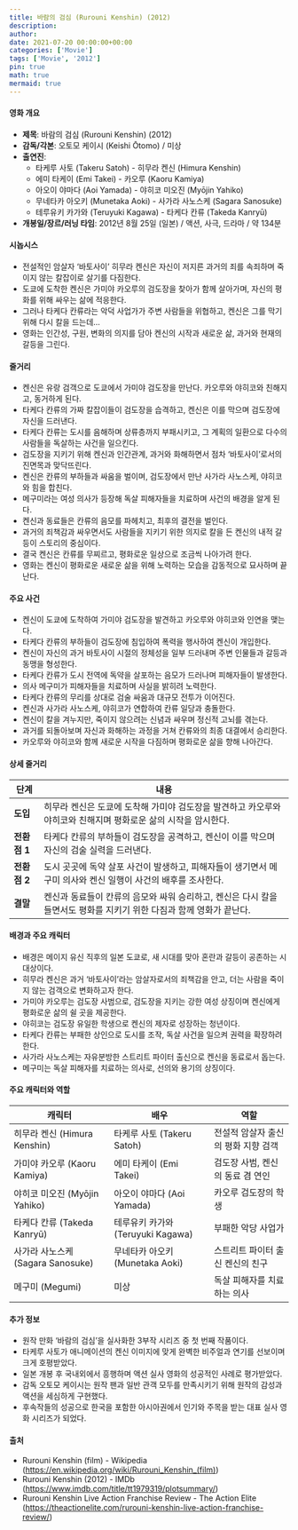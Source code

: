 ```yaml
---
title: 바람의 검심 (Rurouni Kenshin) (2012)
description: 
author: 
date: 2021-07-20 00:00:00+00:00
categories: ['Movie']
tags: ['Movie', '2012']
pin: true
math: true
mermaid: true
---
```

#### 영화 개요

- **제목**: 바람의 검심 (Rurouni Kenshin) (2012)  
- **감독/각본**: 오토모 케이시 (Keishi Ōtomo) / 미상  
- **출연진**:  
  - 타케루 사토 (Takeru Satoh) - 히무라 켄신 (Himura Kenshin)  
  - 에미 타케이 (Emi Takei) - 카오루 (Kaoru Kamiya)  
  - 아오이 야마다 (Aoi Yamada) - 야히코 미오진 (Myōjin Yahiko)  
  - 무네타카 아오키 (Munetaka Aoki) - 사가라 사노스케 (Sagara Sanosuke)  
  - 테루유키 카가와 (Teruyuki Kagawa) - 타케다 칸류 (Takeda Kanryū)  
- **개봉일/장르/러닝 타임**: 2012년 8월 25일 (일본) / 액션, 사극, 드라마 / 약 134분  

#### 시놉시스

- 전설적인 암살자 ‘바토사이’ 히무라 켄신은 자신이 저지른 과거의 죄를 속죄하며 죽이지 않는 칼잡이로 살기를 다짐한다.  
- 도쿄에 도착한 켄신은 가미야 카오루의 검도장을 찾아가 함께 살아가며, 자신의 평화를 위해 싸우는 삶에 적응한다.  
- 그러나 타케다 칸류라는 악덕 사업가가 주변 사람들을 위협하고, 켄신은 그를 막기 위해 다시 칼을 드는데…  
- 영화는 인간성, 구원, 변화의 의지를 담아 켄신의 시작과 새로운 삶, 과거와 현재의 갈등을 그린다.  

#### 줄거리

- 켄신은 유랑 검객으로 도쿄에서 가미야 검도장을 만난다. 카오루와 야히코와 친해지고, 동거하게 된다.  
- 타케다 칸류의 가짜 칼잡이들이 검도장을 습격하고, 켄신은 이를 막으며 검도장에 자신을 드러낸다.  
- 타케다 칸류는 도시를 음해하며 상류층까지 부패시키고, 그 계획의 일환으로 다수의 사람들을 독살하는 사건을 일으킨다.  
- 검도장을 지키기 위해 켄신과 인간관계, 과거와 화해하면서 점차 ‘바토사이’로서의 진면목과 맞닥뜨린다.  
- 켄신은 칸류의 부하들과 싸움을 벌이며, 검도장에서 만난 사가라 사노스케, 야히코와 힘을 합친다.  
- 메구미라는 여성 의사가 등장해 독살 피해자들을 치료하며 사건의 배경을 알게 된다.  
- 켄신과 동료들은 칸류의 음모를 파헤치고, 최후의 결전을 벌인다.  
- 과거의 죄책감과 싸우면서도 사람들을 지키기 위한 의지로 칼을 든 켄신의 내적 갈등이 스토리의 중심이다.  
- 결국 켄신은 칸류를 무찌르고, 평화로운 일상으로 조금씩 나아가려 한다.  
- 영화는 켄신이 평화로운 새로운 삶을 위해 노력하는 모습을 감동적으로 묘사하며 끝난다.  

#### 주요 사건

- 켄신이 도쿄에 도착하여 가미야 검도장을 발견하고 카오루와 야히코와 인연을 맺는다.  
- 타케다 칸류의 부하들이 검도장에 침입하여 폭력을 행사하여 켄신이 개입한다.  
- 켄신이 자신의 과거 바토사이 시절의 정체성을 일부 드러내며 주변 인물들과 갈등과 동맹을 형성한다.  
- 타케다 칸류가 도시 전역에 독약을 살포하는 음모가 드러나며 피해자들이 발생한다.  
- 의사 메구미가 피해자들을 치료하며 사실을 밝히려 노력한다.  
- 타케다 칸류의 무리를 상대로 검술 싸움과 대규모 전투가 이어진다.  
- 켄신과 사가라 사노스케, 야히코가 연합하여 칸류 일당과 충돌한다.  
- 켄신이 칼을 겨누지만, 죽이지 않으려는 신념과 싸우며 정신적 고뇌를 겪는다.  
- 과거를 되돌아보며 자신과 화해하는 과정을 거쳐 칸류와의 최종 대결에서 승리한다.  
- 카오루와 야히코와 함께 새로운 시작을 다짐하며 평화로운 삶을 향해 나아간다.  

#### 상세 줄거리

| **단계** | **내용** |
|----------|----------|
| **도입** | 히무라 켄신은 도쿄에 도착해 가미야 검도장을 발견하고 카오루와 야히코와 친해지며 평화로운 삶의 시작을 암시한다. |
| **전환점 1** | 타케다 칸류의 부하들이 검도장을 공격하고, 켄신이 이를 막으며 자신의 검술 실력을 드러낸다. |
| **전환점 2** | 도시 곳곳에 독약 살포 사건이 발생하고, 피해자들이 생기면서 메구미 의사와 켄신 일행이 사건의 배후를 조사한다. |
| **결말** | 켄신과 동료들이 칸류의 음모와 싸워 승리하고, 켄신은 다시 칼을 들면서도 평화를 지키기 위한 다짐과 함께 영화가 끝난다. |

#### 배경과 주요 캐릭터

- 배경은 메이지 유신 직후의 일본 도쿄로, 새 시대를 맞아 혼란과 갈등이 공존하는 시대상이다.  
- 히무라 켄신은 과거 ‘바토사이’라는 암살자로서의 죄책감을 안고, 더는 사람을 죽이지 않는 검객으로 변화하고자 한다.  
- 가미야 카오루는 검도장 사범으로, 검도장을 지키는 강한 여성 상징이며 켄신에게 평화로운 삶의 쉴 곳을 제공한다.  
- 야히코는 검도장 유일한 학생으로 켄신의 제자로 성장하는 청년이다.  
- 타케다 칸류는 부패한 상인으로 도시를 조작, 독살 사건을 일으켜 권력을 확장하려 한다.  
- 사가라 사노스케는 자유분방한 스트리트 파이터 출신으로 켄신을 동료로서 돕는다.  
- 메구미는 독살 피해자를 치료하는 의사로, 선의와 용기의 상징이다.  

#### 주요 캐릭터와 역할

| **캐릭터** | **배우** | **역할** |
|------------|----------|----------|
| 히무라 켄신 (Himura Kenshin) | 타케루 사토 (Takeru Satoh) | 전설적 암살자 출신의 평화 지향 검객 |
| 가미야 카오루 (Kaoru Kamiya) | 에미 타케이 (Emi Takei) | 검도장 사범, 켄신의 동료 겸 연인 |
| 야히코 미오진 (Myōjin Yahiko) | 아오이 야마다 (Aoi Yamada) | 카오루 검도장의 학생 |
| 타케다 칸류 (Takeda Kanryū) | 테루유키 카가와 (Teruyuki Kagawa) | 부패한 악당 사업가 |
| 사가라 사노스케 (Sagara Sanosuke) | 무네타카 아오키 (Munetaka Aoki) | 스트리트 파이터 출신 켄신의 친구 |
| 메구미 (Megumi) | 미상 | 독살 피해자를 치료하는 의사 |

#### 추가 정보

- 원작 만화 ‘바람의 검심’을 실사화한 3부작 시리즈 중 첫 번째 작품이다.  
- 타케루 사토가 애니메이션의 켄신 이미지에 맞게 완벽한 비주얼과 연기를 선보이며 크게 호평받았다.  
- 일본 개봉 후 국내외에서 흥행하며 액션 실사 영화의 성공적인 사례로 평가받았다.  
- 감독 오토모 케이시는 원작 팬과 일반 관객 모두를 만족시키기 위해 원작의 감성과 액션을 세심하게 구현했다.  
- 후속작들의 성공으로 한국을 포함한 아시아권에서 인기와 주목을 받는 대표 실사 영화 시리즈가 되었다.  

#### 출처

- Rurouni Kenshin (film) - Wikipedia (https://en.wikipedia.org/wiki/Rurouni_Kenshin_(film))  
- Rurouni Kenshin (2012) - IMDb (https://www.imdb.com/title/tt1979319/plotsummary/)  
- Rurouni Kenshin Live Action Franchise Review - The Action Elite (https://theactionelite.com/rurouni-kenshin-live-action-franchise-review/)
